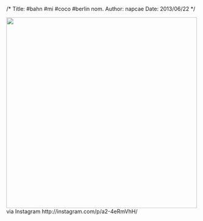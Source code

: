 /*
Title: #bahn #mi #coco #berlin nom.
Author: napcae
Date: 2013/06/22
*/

<img src="http://distilleryimage11.s3.amazonaws.com/85c3e058db2c11e287df22000ae803ad_7.jpg" width="500" />  
via Instagram http://instagram.com/p/a2-4eRmVhH/